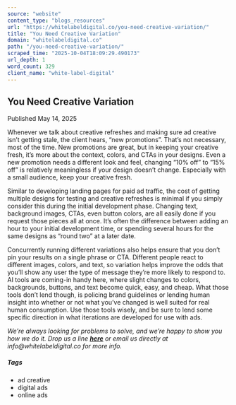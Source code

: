 ```yaml
---
source: "website"
content_type: "blogs_resources"
url: "https://whitelabeldigital.co/you-need-creative-variation/"
title: "You Need Creative Variation"
domain: "whitelabeldigital.co"
path: "/you-need-creative-variation/"
scraped_time: "2025-10-04T18:09:29.490173"
url_depth: 1
word_count: 329
client_name: "white-label-digital"
---
```


## You Need Creative Variation

Published May 14, 2025

Whenever we talk about creative refreshes and making sure ad creative isn’t getting stale, the client hears, “new promotions”. That’s not necessary, most of the time. New promotions are great, but in keeping your creative fresh, it’s more about the context, colors, and CTAs in your designs. Even a new promotion needs a different look and feel, changing “10% off” to “15% off” is relatively meaningless if your design doesn’t change. Especially with a small audience, keep your creative fresh.

Similar to developing landing pages for paid ad traffic, the cost of getting multiple designs for testing and creative refreshes is minimal if you simply consider this during the initial development phase. Changing text, background images, CTAs, even button colors, are all easily done if you request those pieces all at once. It’s often the difference between adding an hour to your initial development time, or spending several hours for the same designs as “round two” at a later date.

Concurrently running different variations also helps ensure that you don’t pin your results on a single phrase or CTA. Different people react to different images, colors, and text, so variation helps improve the odds that you’ll show any user the type of message they’re more likely to respond to. AI tools are coming-in handy here, where slight changes to colors, backgrounds, buttons, and text become quick, easy, and cheap. What those tools don’t lend though, is policing brand guidelines or lending human insight into whether or not what you’ve changed is well suited for real human consumption. Use those tools wisely, and be sure to lend some specific direction in what iterations are developed for use with ads.

_We’re always looking for problems to solve, and we’re happy to show you how we do it. Drop us a line [**here**](https://whitelabeldigital.co/contact/) or email us directly at _info@whitelabeldigital.co_ for more info._

##### Tags

*   ad creative
*   digital ads
*   online ads